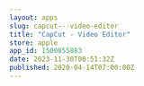 ```yaml
---
layout: apps
slug: capcut---video-editor
title: "CapCut - Video Editor"
store: apple
app_id: 1500855883
date: 2023-11-30T00:51:32Z
published: 2020-04-14T07:00:00Z
---
```

